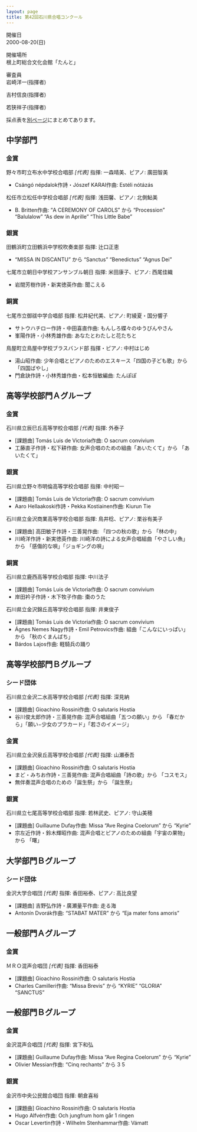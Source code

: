 ```yaml
---
layout: page
title: 第42回石川県合唱コンクール
---
```

開催日  
2000-08-20(日)

開催場所  
根上町総合文化会館「たんと」

審査員  
岩崎洋一(指揮者)

吉村信良(指揮者)

若狭祥子(指揮者)

採点表を[別ページ](../ishikawa-score/)にまとめてあります。

中学部門
--------

### 金賞

<span class="choir-name">野々市町立布水中学校合唱部</span> *\[代表\]*
指揮: 一森晴美、ピアノ: 廣田智美

-   Csángó népdalok作詩・Jószef KARAI作曲: Estéli nótázás

<span class="choir-name">松任市立松任中学校合唱部</span> *\[代表\]*
指揮: 浅田馨、ピアノ: 北側鮎美

-   B. Britten作曲: “A CEREMONY OF CAROLS” から “Procession” “Balulalow” “As dew in Aprille” “This Little Babe”

### 銀賞

<span class="choir-name">田鶴浜町立田鶴浜中学校吹奏楽部</span>
指揮: 辻口正恵

-   “MISSA IN DISCANTU” から “Sanctus” “Benedictus” “Agnus Dei”

<span class="choir-name">七尾市立朝日中学校アンサンブル朝日</span>
指揮: 米田康子、ピアノ: 西尾佳織

-   岩間芳樹作詩・新実徳英作曲: 聞こえる

### 銅賞

<span class="choir-name">七尾市立御祓中学合唱部</span>
指揮: 松井紀代美、ピアノ: 町綾夏・国分響子

-   サトウハチロー作詩・中田喜直作曲: もんしろ蝶々のゆうびんやさん
-   峯陽作詩・小林秀雄作曲: あなたとわたしと花たちと

<span class="choir-name">鳥屋町立鳥屋中学校ブラスバンド部</span>
指揮・ピアノ: 中村はじめ

-   湯山昭作曲: 少年合唱とピアノのためのエスキース「四国の子ども歌」から 「四国ばやし」
-   門倉訣作詩・小林秀雄作曲・松本恒敏編曲: たんぽぽ

高等学校部門Ａグループ
----------------------

### 金賞

<span class="choir-name">石川県立辰巳丘高等学校合唱部</span> *\[代表\]*
指揮: 外泰子

-   \[課題曲\] Tomás Luis de Victoria作曲: O sacrum convivium
-   工藤直子作詩・松下耕作曲: 女声合唱のための組曲「あいたくて」から 「あいたくて」

### 銀賞

<span class="choir-name">石川県立野々市明倫高等学校合唱部</span>
指揮: 中村昭一

-   \[課題曲\] Tomás Luis de Victoria作曲: O sacrum convivium
-   Aaro Hellaakoski作詩・Pekka Kostiainen作曲: Kiurun Tie

<span class="choir-name">石川県立金沢商業高等学校合唱部</span>
指揮: 鳥井稔、ピアノ: 栗谷有美子

-   \[課題曲\] 高田敏子作詩・三善晃作曲: 「四つの秋の歌」から 「林の中」
-   川崎洋作詩・新実徳英作曲: 川崎洋の詩による女声合唱組曲「やさしい魚」から 「感傷的な唄」「ジョギングの唄」

### 銅賞

<span class="choir-name">石川県立鹿西高等学校合唱部</span>
指揮: 中川法子

-   \[課題曲\] Tomás Luis de Victoria作曲: O sacrum convivium
-   岸田衿子作詩・木下牧子作曲: 棗のうた

<span class="choir-name">石川県立金沢錦丘高等学校合唱部</span>
指揮: 井東俊子

-   \[課題曲\] Tomás Luis de Victoria作曲: O sacrum convivium
-   Ágnes Nemes Nagy作詩・Emil Petrovics作曲: 組曲「こんなにいっぱい」から 「秋のくまんばち」
-   Bárdos Lajos作曲: 軽騎兵の踊り

高等学校部門Ｂグループ
----------------------

### シード団体

<span class="choir-name">石川県立金沢二水高等学校合唱部</span> *\[代表\]*
指揮: 深見納

-   \[課題曲\] Gioachino Rossini作曲: O salutaris Hostia
-   谷川俊太郎作詩・三善晃作曲: 混声合唱組曲「五つの願い」から 「春だから」「願い−少女のプラカード」「若さのイメージ」

### 金賞

<span class="choir-name">石川県立金沢泉丘高等学校合唱部</span> *\[代表\]*
指揮: 山瀬泰吾

-   \[課題曲\] Gioachino Rossini作曲: O salutaris Hostia
-   まど・みちお作詩・三善晃作曲: 混声合唱組曲「詩の歌」から 「コスモス」
-   無伴奏混声合唱のための「誕生祭」から 「誕生祭」

### 銀賞

<span class="choir-name">石川県立七尾高等学校合唱部</span>
指揮: 若林武史、ピアノ: 守山美穂

-   \[課題曲\] Guillaume Dufay作曲: Missa “Ave Regina Coelorum” から “Kyrie”
-   宗左近作詩・鈴木輝昭作曲: 混声合唱とピアノのための組曲「宇宙の果物」から 「曙」

大学部門Ｂグループ
------------------

### シード団体

<span class="choir-name">金沢大学合唱団</span> *\[代表\]*
指揮: 香田裕泰、ピアノ: 高比良望

-   \[課題曲\] 吉野弘作詩・廣瀬量平作曲: 走る海
-   Antonín Dvorák作曲: “STABAT MATER” から “Eja mater fons amoris”

一般部門Ａグループ
------------------

### 金賞

<span class="choir-name">ＭＲＯ混声合唱団</span> *\[代表\]*
指揮: 香田裕泰

-   \[課題曲\] Gioachino Rossini作曲: O salutaris Hostia
-   Charles Camilleri作曲: “Missa Brevis” から “KYRIE” “GLORIA” “SANCTUS”

一般部門Ｂグループ
------------------

### 金賞

<span class="choir-name">金沢混声合唱団</span> *\[代表\]*
指揮: 宮下和弘

-   \[課題曲\] Guillaume Dufay作曲: Missa “Ave Regina Coelorum” から “Kyrie”
-   Olivier Messian作曲: “Cinq rechants” から 3 5

### 銀賞

<span class="choir-name">金沢市中央公民館合唱団</span>
指揮: 朝倉喜裕

-   \[課題曲\] Gioachino Rossini作曲: O salutaris Hostia
-   Hugo Alfvén作曲: Och jungfrum hom går 1 ringen
-   Oscar Levertin作詩・Wilhelm Stenhammar作曲: Vámatt
